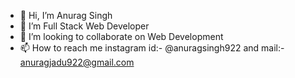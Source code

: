 - 👋 Hi, I’m Anurag Singh
- 👀 I’m Full Stack Web Developer
- 💞️ I’m looking to collaborate on Web Development
- 📫 How to reach me instagram id:- @anuragsingh922 and mail:- anuragjadu922@gmail.com

<!---
anuragsingh922/anuragsingh922 is a ✨ special ✨ repository because its `README.md` (this file) appears on your GitHub profile.
You can click the Preview link to take a look at your changes.
--->
